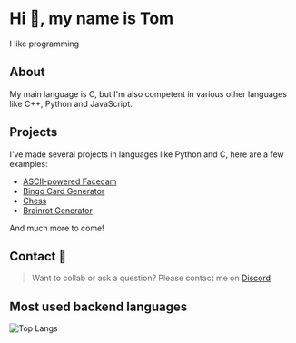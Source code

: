 # Hi 👋, my name is Tom
I like programming
## About
My main language is C, but I'm also competent in various other languages like C++, Python and JavaScript. 

## Projects
I've made several projects in languages like Python and C, here are a few examples:
- [ASCII-powered Facecam](https://github.com/tomScheers/nFace)
- [Bingo Card Generator](https://github.com/tomScheers/Bingo_Card_Generator)
- [Chess](https://github.com/tomScheers/Chess)
- [Brainrot Generator](https://github.com/tomScheers/Brainrot_Generator)

And much more to come!

## Contact 🤙
> Want to collab or ask a question? Please contact me on [Discord](https://discord.com/users/1167521366346563655)

## Most used backend languages
 ![Top Langs](https://github-readme-stats.vercel.app/api/top-langs/?username=tomScheers&hide=javascript,html,scss,css&theme=tokyonight)
